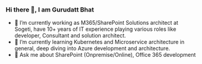 ### Hi there 👋, I am Gurudatt Bhat
- 🔭 I’m currently working as M365/SharePoint Solutions architect at Sogeti, have 10+ years of IT experience playing various roles like developer, Consultant and solution architect.
- 🌱 I’m currently learning Kubernetes and Microservice architecture in general, deep diving into Azure development and architecture.
- 💬 Ask me about SharePoint (Onpremise/Online), Office 365 development
<!--
**gurubn/gurubn** is a ✨ _special_ ✨ repository because its `README.md` (this file) appears on your GitHub profile.

Here are some ideas to get you started:



- 👯 I’m looking to collaborate on ...
- 🤔 I’m looking for help with ...

- 📫 How to reach me: ...
- 😄 Pronouns: ...
- ⚡ Fun fact: ...
-->
